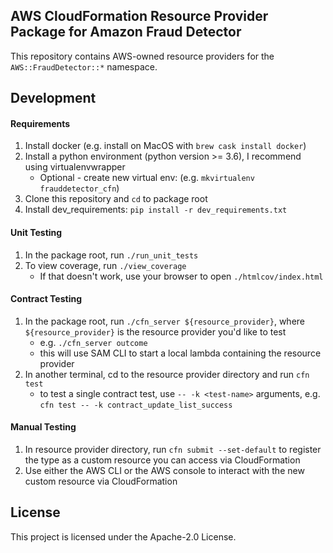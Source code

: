## AWS CloudFormation Resource Provider Package for Amazon Fraud Detector

This repository contains AWS-owned resource providers for the `AWS::FraudDetector::*` namespace.

## Development

#### Requirements
1. Install docker (e.g. install on MacOS with `brew cask install docker`)
2. Install a python environment (python version >= 3.6), I recommend using virtualenvwrapper
    - Optional - create new virtual env: (e.g. `mkvirtualenv frauddetector_cfn`)
3. Clone this repository and `cd` to package root
3. Install dev_requirements: `pip install -r dev_requirements.txt`

#### Unit Testing
1. In the package root, run `./run_unit_tests`
2. To view coverage, run `./view_coverage`
    - If that doesn't work, use your browser to open `./htmlcov/index.html`

#### Contract Testing
1. In the package root, run `./cfn_server ${resource_provider}`, where `${resource_provider}` is the resource provider you'd like to test
    - e.g. `./cfn_server outcome`
    - this will use SAM CLI to start a local lambda containing the resource provider
2. In another terminal, cd to the resource provider directory and run `cfn test`
    - to test a single contract test, use `-- -k <test-name>` arguments, e.g. `cfn test -- -k contract_update_list_success`

#### Manual Testing
1. In resource provider directory, run `cfn submit --set-default` to register the type as a custom resource you can access via CloudFormation
2. Use either the AWS CLI or the AWS console to interact with the new custom resource via CloudFormation

## License

This project is licensed under the Apache-2.0 License.
